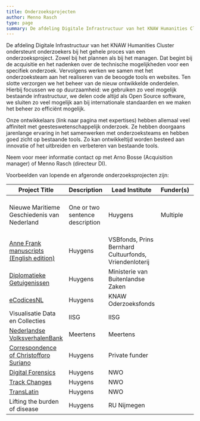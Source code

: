 ```yaml
---
title: Onderzoeksprojecten
author: Menno Rasch
type: page
summary: De afdeling Digitale Infrastructuur van het KNAW Humanities Cluster ondersteunt onderzoekers bij het gehele proces van een onderzoeksproject. 
---
```

De afdeling Digitale Infrastructuur van het KNAW Humanities Cluster ondersteunt onderzoekers bij het gehele proces van een onderzoeksproject. Zowel bij het plannen als bij het managen. Dat begint bij de acquisitie en het nadenken over de technische mogelijkheden voor een specifiek onderzoek. Vervolgens werken we samen met het onderzoeksteam aan het realiseren van de beoogde tools en websites. Ten slotte verzorgen we het beheer van de nieuw ontwikkelde onderdelen. Hierbij focussen we op duurzaamheid: we gebruiken zo veel mogelijk bestaande infrastructuur, we delen code altijd als Open Source software, we sluiten zo veel mogelijk aan bij internationale standaarden en we maken het beheer zo efficiënt mogelijk.

Onze ontwikkelaars (link naar pagina met expertises) hebben allemaal veel affiniteit met geesteswetenschappelijk onderzoek. Ze hebben doorgaans jarenlange ervaring in het samenwerken met onderzoeksteams en hebben goed zicht op bestaande tools. Zo kan ontwikkeltijd worden besteed aan innovatie of het uitbreiden en verbeteren van bestaande tools.

Neem voor meer informatie contact op met Arno Bosse (Acquisition manager) of Menno Rasch (directeur DI).

Voorbeelden van lopende en afgeronde onderzoeksprojecten zijn:

| **Project Title**                                                                                                                                         | **Description**                 | **Lead Institute**                                     | **Funder(s)** | **DI Role**                               |
|-----------------------------------------------------------------------------------------------------------------------------------------------------------|---------------------------------|--------------------------------------------------------|---------------|-------------------------------------------|
| Nieuwe Maritieme Geschiedenis van Nederland                                                                                                               | One or two sentence description | Huygens                                                | Multiple      | Add DI role here. Short paragraph length. |
| [Anne Frank manuscripts (English edition)](https://www.annefrank.org/en/about-us/news-and-press/news/2021/9/28/digitised-manuscripts-available-entirely/) | Huygens                         | VSBfonds, Prins Bernhard Cultuurfonds, Vriendenloterij |               |                                           |
| [Diplomatieke Getuigenissen](https://www.huygens.knaw.nl/en/projecten/diplomatic-witnesses/)                                                              | Huygens                         | Ministerie van Buitenlandse Zaken                      |               |                                           |
| [eCodicesNL](https://www.huygens.knaw.nl/en/projecten/ecodicesnl-2/)                                                                                      | Huygens                         | KNAW Oderzoeksfonds                                    |               |                                           |
| Visualisatie Data en Collecties                                                                                                                           | IISG                            | IISG                                                   |               |                                           |
| [Nederlandse VolksverhalenBank](https://www.verhalenbank.nl)                                                                                              | Meertens                        | Meertens                                               |               |                                           |
| [Correspondence of Christofforo Suriano](https://www.huygens.knaw.nl/en/projecten/correspondence-of-christofforo-suriano/)                                | Huygens                         | Private funder                                         |               |                                           |
| [Digital Forensics](https://www.huygens.knaw.nl/en/projecten/digital-forensics-for-historical-documents-2/)                                               | Huygens                         | NWO                                                    |               |                                           |
| [Track Changes](https://www.huygens.knaw.nl/en/projecten/track-changes-2/)                                                                                | Huygens                         | NWO                                                    |               |                                           |
| [TransLatin](https://translatin.nl)                                                                                                                       | Huygens                         | NWO                                                    |               |                                           |
| Lifting the burden of disease                                                                                                                             | Huygens                         | RU Nijmegen                                            |               |                                           |

